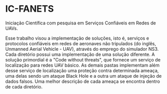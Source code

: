 # IC-FANETS
Iniciação Científica com pesquisa em Serviços Confiáveis em Redes de UAVs. 

Esse trabalho visou a implementação de soluções, isto é, serviços e protocolos confiáveis em
redes de aeronaves não tripulados (do inglês, Unmanned Aerial Vehicle - UAV), através do emprego do 
simulador NS3. Cada diretório possui uma implementação de uma solução diferente. A solução primordial é a
"Code without threats", que fornece um serviço de localização para redes UAV básico. As demais pastas 
implementam além desse serviço de localização uma proteção contra determinada ameaça, uma delas sendo um ataque
Black Hole e a outra um ataque de injeção de dados falsos. Uma melhor descrição de cada ameaça se encontra dentro
de cada diretório.
